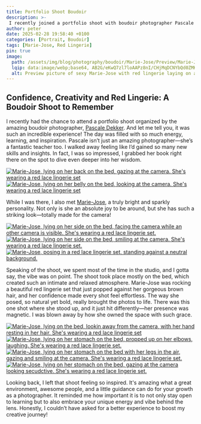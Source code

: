 ```yaml
---
title: Portfolio Shoot Boudoir
description: >-
 I recently joined a portfolio shoot with boudoir photographer Pascale Dekker in a cozy studio. Most of the session took place on the bed, with Marie-Jose—her brown hair and bold red lingerie—bringing effortless confidence to each shot. The day was full of learning and inspiration, leaving me more motivated than ever to grow in my own photography journey. 
author: peter
date: 2025-02-28 19:58:40 +0100
categories: [Portrait, Boudoir]
tags: [Marie-Jose, Red Lingerie]
pin: true
image: 
  path: /assets/img/blog/photography/boudoir/Marie-Jose/Preview/Marie-Jose_Boudoirphoto_red_lingerie_sexy_1.webp
  lqip: data:image/webp;base64, AB2G/eKwQ7zl7loAAPz8nI/CHjMqDCNYbQd0ZMKffgnuNCJFAhszxY+V+5CA1oQY BJ1pVfUvTLGoh5fpblvBn0th0S56FRYDDFTo4BQR68pj+dGmIPI1tAAA
  alt: Preview picture of sexy Marie-Jose with red lingerie laying on a bed.
---  
```


## Confidence, Creativity and Red Lingerie: A Boudoir Shoot to Remember

I recently had the chance to attend a portfolio shoot organized by the amazing boudoir photographer, [Pascale Dekker](https://www.instagram.com/the_female_gaze_by_pascale//). And let me tell you, it was such an incredible experience! The day was filled with so much energy, learning, and inspiration. Pascale isn’t just an amazing photographer—she’s a fantastic teacher too. I walked away feeling like I’d gained so many new skills and insights. In fact, I was so impressed, I grabbed her book right there on the spot to dive even deeper into her wisdom.


<!-- This section with 'option wide' is for landscape pics only -->
<div class="main-content">
  <div class="image-wrapper wide align-center" style="--width: 1280; --height: 852;">
    <a href="{{ 'assets/img/blog/photography/boudoir/Marie-Jose/Large/Marie-Jose_Boudoirphoto_red_lingerie_sexy_1.webp' | absolute_url }}"
       class="glightbox" data-gallery="gallery1">
      <img src="{{ 'assets/img/blog/photography/boudoir/Marie-Jose/Small/Marie-Jose_Boudoirphoto_red_lingerie_sexy_1.webp' | absolute_url }}"
           srcset="
           {{ 'assets/img/blog/photography/boudoir/Marie-Jose/Small/Marie-Jose_Boudoirphoto_red_lingerie_sexy_1.webp' | absolute_url }} 1280w,
           {{ 'assets/img/blog/photography/boudoir/Marie-Jose/Medium/Marie-Jose_Boudoirphoto_red_lingerie_sexy_1.webp' | absolute_url }} 2000w,
           {{ 'assets/img/blog/photography/boudoir/Marie-Jose/Large/Marie-Jose_Boudoirphoto_red_lingerie_sexy_1.webp' | absolute_url }} 3840w"
           sizes="(max-width: 800px) 100vw, (max-width: 1600px) 50vw, 33vw"
           alt="Marie-Jose, lying on her back on the bed, gazing at the camera. She's wearing a red lace lingerie set"
           loading="lazy">
    </a>
  </div>
</div>

<!-- This section with 'option wide' is for landscape pics only -->
<div class="main-content">
  <div class="image-wrapper wide align-center" style="--width: 1280; --height: 852;">
    <a href="{{ 'assets/img/blog/photography/boudoir/Marie-Jose/Large/Marie-Jose_Boudoirphoto_red_lingerie_sexy_2.webp' | absolute_url }}"
       class="glightbox" data-gallery="gallery1">
      <img src="{{ 'assets/img/blog/photography/boudoir/Marie-Jose/Small/Marie-Jose_Boudoirphoto_red_lingerie_sexy_2.webp' | absolute_url }}"
           srcset="
           {{ 'assets/img/blog/photography/boudoir/Marie-Jose/Small/Marie-Jose_Boudoirphoto_red_lingerie_sexy_2.webp' | absolute_url }} 1280w,
           {{ 'assets/img/blog/photography/boudoir/Marie-Jose/Medium/Marie-Jose_Boudoirphoto_red_lingerie_sexy_2.webp' | absolute_url }} 2000w,
           {{ 'assets/img/blog/photography/boudoir/Marie-Jose/Large/Marie-Jose_Boudoirphoto_red_lingerie_sexy_2.webp' | absolute_url }} 3840w"
           sizes="(max-width: 800px) 100vw, (max-width: 1600px) 50vw, 33vw"
           alt="Marie-Jose, lying on her belly on the bed, looking at the camera. She's wearing a red lace lingerie set"
           loading="lazy">
    </a>
  </div>
</div>

While I was there, I also met [Marie-Jose](https://www.instagram.com/mysticangeleyes/), a truly bright and sparkly personality. Not only is she an absolute joy to be around, but she has such a striking look—totally made for the camera!

<!-- This section with 'option wide' is for landscape pics only -->
<div class="main-content">
  <div class="image-wrapper wide align-center" style="--width: 1280; --height: 852;">
    <a href="{{ 'assets/img/blog/photography/boudoir/Marie-Jose/Large/Marie-Jose_Boudoirphoto_red_lingerie_sexy_3.webp' | absolute_url }}"
       class="glightbox" data-gallery="gallery1">
      <img src="{{ 'assets/img/blog/photography/boudoir/Marie-Jose/Small/Marie-Jose_Boudoirphoto_red_lingerie_sexy_3.webp' | absolute_url }}"
           srcset="
           {{ 'assets/img/blog/photography/boudoir/Marie-Jose/Small/Marie-Jose_Boudoirphoto_red_lingerie_sexy_3.webp' | absolute_url }} 1280w,
           {{ 'assets/img/blog/photography/boudoir/Marie-Jose/Medium/Marie-Jose_Boudoirphoto_red_lingerie_sexy_3.webp' | absolute_url }} 2000w,
           {{ 'assets/img/blog/photography/boudoir/Marie-Jose/Large/Marie-Jose_Boudoirphoto_red_lingerie_sexy_3.webp' | absolute_url }} 3840w"
           sizes="(max-width: 800px) 100vw, (max-width: 1600px) 50vw, 33vw"
           alt="Marie-Jose, lying on her side on the bed, facing the camera while an other camera is visible. She's wearing a red lace lingerie set."
           loading="lazy">
    </a>
  </div>
</div>

<!-- This section with 'option wide' is for landscape pics only -->
<div class="main-content">
  <div class="image-wrapper wide align-center" style="--width: 1280; --height: 852;">
    <a href="{{ 'assets/img/blog/photography/boudoir/Marie-Jose/Large/Marie-Jose_Boudoirphoto_red_lingerie_sexy_4.webp' | absolute_url }}"
       class="glightbox" data-gallery="gallery1">
      <img src="{{ 'assets/img/blog/photography/boudoir/Marie-Jose/Small/Marie-Jose_Boudoirphoto_red_lingerie_sexy_4.webp' | absolute_url }}"
           srcset="
           {{ 'assets/img/blog/photography/boudoir/Marie-Jose/Small/Marie-Jose_Boudoirphoto_red_lingerie_sexy_4.webp' | absolute_url }} 1280w,
           {{ 'assets/img/blog/photography/boudoir/Marie-Jose/Medium/Marie-Jose_Boudoirphoto_red_lingerie_sexy_4.webp' | absolute_url }} 2000w,
           {{ 'assets/img/blog/photography/boudoir/Marie-Jose/Large/Marie-Jose_Boudoirphoto_red_lingerie_sexy_4.webp' | absolute_url }} 3840w"
           sizes="(max-width: 800px) 100vw, (max-width: 1600px) 50vw, 33vw"
           alt="Marie-Jose, lying on her side on the bed, smiling at the camera. She's wearing a red lace lingerie set."
           loading="lazy">
    </a>
  </div>
</div>

<!-- This section with 'option wide' is for landscape pics only -->
<div class="main-content">
  <div class="image-wrapper wide align-center" style="--width: 1280; --height: 852;">
    <a href="{{ 'assets/img/blog/photography/boudoir/Marie-Jose/Large/Marie-Jose_Boudoirphoto_red_lingerie_sexy_5.webp' | absolute_url }}"
       class="glightbox" data-gallery="gallery1">
      <img src="{{ 'assets/img/blog/photography/boudoir/Marie-Jose/Small/Marie-Jose_Boudoirphoto_red_lingerie_sexy_5.webp' | absolute_url }}"
           srcset="
           {{ 'assets/img/blog/photography/boudoir/Marie-Jose/Small/Marie-Jose_Boudoirphoto_red_lingerie_sexy_5.webp' | absolute_url }} 1280w,
           {{ 'assets/img/blog/photography/boudoir/Marie-Jose/Medium/Marie-Jose_Boudoirphoto_red_lingerie_sexy_5.webp' | absolute_url }} 2000w,
           {{ 'assets/img/blog/photography/boudoir/Marie-Jose/Large/Marie-Jose_Boudoirphoto_red_lingerie_sexy_5.webp' | absolute_url }} 3840w"
           sizes="(max-width: 800px) 100vw, (max-width: 1600px) 50vw, 33vw"
           alt="Marie-Jose, posing in a red lace lingerie set, standing against a neutral background."
           loading="lazy">
    </a>
  </div>
</div>

Speaking of the shoot, we spent most of the time in the studio, and I gotta say, the vibe was on point. The shoot took place mostly on the bed, which created such an intimate and relaxed atmosphere. Marie-Jose was rocking a beautiful red lingerie set that just popped against her gorgeous brown hair, and her confidence made every shot feel effortless. The way she posed, so natural yet bold, really brought the photos to life. There was this one shot where she stood up, and it just hit differently—her presence was magnetic. I was blown away by how she owned the space with such grace.

<!-- This section with 'option wide' is for landscape pics only -->
<div class="main-content">
  <div class="image-wrapper wide align-center" style="--width: 1280; --height: 852;">
    <a href="{{ 'assets/img/blog/photography/boudoir/Marie-Jose/Large/Marie-Jose_Boudoirphoto_red_lingerie_sexy_6.webp' | absolute_url }}"
       class="glightbox" data-gallery="gallery1">
      <img src="{{ 'assets/img/blog/photography/boudoir/Marie-Jose/Small/Marie-Jose_Boudoirphoto_red_lingerie_sexy_6.webp' | absolute_url }}"
           srcset="
           {{ 'assets/img/blog/photography/boudoir/Marie-Jose/Small/Marie-Jose_Boudoirphoto_red_lingerie_sexy_6.webp' | absolute_url }} 1280w,
           {{ 'assets/img/blog/photography/boudoir/Marie-Jose/Medium/Marie-Jose_Boudoirphoto_red_lingerie_sexy_6.webp' | absolute_url }} 2000w,
           {{ 'assets/img/blog/photography/boudoir/Marie-Jose/Large/Marie-Jose_Boudoirphoto_red_lingerie_sexy_6.webp' | absolute_url }} 3840w"
           sizes="(max-width: 800px) 100vw, (max-width: 1600px) 50vw, 33vw"
           alt="Marie-Jose, lying on the bed, lookin away from the camera, with her hand resting in her hair. She's wearing a red lace lingerie set"
           loading="lazy">
    </a>
  </div>
</div>

<!-- This section with 'option wide' is for landscape pics only -->
<div class="main-content">
  <div class="image-wrapper wide align-center" style="--width: 1280; --height: 852;">
    <a href="{{ 'assets/img/blog/photography/boudoir/Marie-Jose/Large/Marie-Jose_Boudoirphoto_red_lingerie_sexy_7.webp' | absolute_url }}"
       class="glightbox" data-gallery="gallery1">
      <img src="{{ 'assets/img/blog/photography/boudoir/Marie-Jose/Small/Marie-Jose_Boudoirphoto_red_lingerie_sexy_7.webp' | absolute_url }}"
           srcset="
           {{ 'assets/img/blog/photography/boudoir/Marie-Jose/Small/Marie-Jose_Boudoirphoto_red_lingerie_sexy_7.webp' | absolute_url }} 1280w,
           {{ 'assets/img/blog/photography/boudoir/Marie-Jose/Medium/Marie-Jose_Boudoirphoto_red_lingerie_sexy_7.webp' | absolute_url }} 2000w,
           {{ 'assets/img/blog/photography/boudoir/Marie-Jose/Large/Marie-Jose_Boudoirphoto_red_lingerie_sexy_7.webp' | absolute_url }} 3840w"
           sizes="(max-width: 800px) 100vw, (max-width: 1600px) 50vw, 33vw"
           alt="Marie-Jose, lying on her stomach on the bed, propped up on her elbows, laughing. She's wearing a red lace lingerie set."
           loading="lazy">
    </a>
  </div>
</div>

<!-- This section with 'option wide' is for landscape pics only -->
<div class="main-content">
  <div class="image-wrapper wide align-center" style="--width: 1280; --height: 852;">
    <a href="{{ 'assets/img/blog/photography/boudoir/Marie-Jose/Large/Marie-Jose_Boudoirphoto_red_lingerie_sexy_8.webp' | absolute_url }}"
       class="glightbox" data-gallery="gallery1">
      <img src="{{ 'assets/img/blog/photography/boudoir/Marie-Jose/Small/Marie-Jose_Boudoirphoto_red_lingerie_sexy_8.webp' | absolute_url }}"
           srcset="
           {{ 'assets/img/blog/photography/boudoir/Marie-Jose/Small/Marie-Jose_Boudoirphoto_red_lingerie_sexy_8.webp' | absolute_url }} 1280w,
           {{ 'assets/img/blog/photography/boudoir/Marie-Jose/Medium/Marie-Jose_Boudoirphoto_red_lingerie_sexy_8.webp' | absolute_url }} 2000w,
           {{ 'assets/img/blog/photography/boudoir/Marie-Jose/Large/Marie-Jose_Boudoirphoto_red_lingerie_sexy_8.webp' | absolute_url }} 3840w"
           sizes="(max-width: 800px) 100vw, (max-width: 1600px) 50vw, 33vw"
           alt="Marie-Jose, lying on her stomach on the bed with her legs in the air, gazing and smiling at the camera. She's wearing a red lace lingerie set."
           loading="lazy">
    </a>
  </div>
</div>

<!-- This section with 'option wide' is for landscape pics only -->
<div class="main-content">
  <div class="image-wrapper wide align-center" style="--width: 1280; --height: 852;">
    <a href="{{ 'assets/img/blog/photography/boudoir/Marie-Jose/Large/Marie-Jose_Boudoirphoto_red_lingerie_sexy_9.webp' | absolute_url }}"
       class="glightbox" data-gallery="gallery1">
      <img src="{{ 'assets/img/blog/photography/boudoir/Marie-Jose/Small/Marie-Jose_Boudoirphoto_red_lingerie_sexy_9.webp' | absolute_url }}"
           srcset="
           {{ 'assets/img/blog/photography/boudoir/Marie-Jose/Small/Marie-Jose_Boudoirphoto_red_lingerie_sexy_9.webp' | absolute_url }} 1280w,
           {{ 'assets/img/blog/photography/boudoir/Marie-Jose/Medium/Marie-Jose_Boudoirphoto_red_lingerie_sexy_9.webp' | absolute_url }} 2000w,
           {{ 'assets/img/blog/photography/boudoir/Marie-Jose/Large/Marie-Jose_Boudoirphoto_red_lingerie_sexy_9.webp' | absolute_url }} 3840w"
           sizes="(max-width: 800px) 100vw, (max-width: 1600px) 50vw, 33vw"
           alt="Marie-Jose, lying on her stomach on the bed, gazing at the camera looking secudctive. She's wearing a red lace lingerie set."
           loading="lazy">
    </a>
  </div>
</div>

Looking back, I left that shoot feeling so inspired. It's amazing what a great environment, awesome people, and a little guidance can do for your growth as a photographer. It reminded me how important it is to not only stay open to learning but to also embrace your unique energy and vibe behind the lens. Honestly, I couldn’t have asked for a better experience to boost my creative journey!
